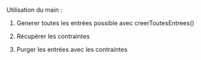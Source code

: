 Utilisation du main :

1. Generer toutes les entrées possible avec creerToutesEntrees()

2. Récupérer les contraintes

3. Purger les entrées avec les contraintes